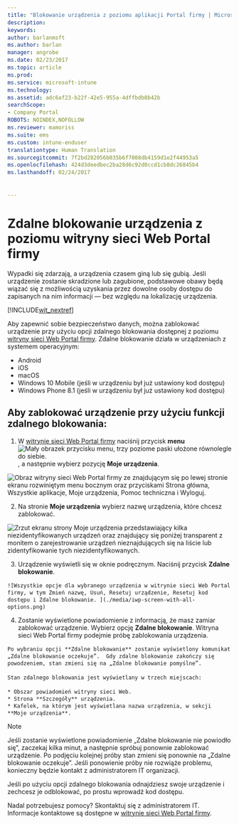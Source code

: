 ```yaml
---
title: "Blokowanie urządzenia z poziomu aplikacji Portal firmy | Microsoft Docs"
description: 
keywords: 
author: barlanmsft
ms.author: barlan
manager: angrobe
ms.date: 02/23/2017
ms.topic: article
ms.prod: 
ms.service: microsoft-intune
ms.technology: 
ms.assetid: adc6af23-b22f-42e5-955a-4dffbdb8b42b
searchScope:
- Company Portal
ROBOTS: NOINDEX,NOFOLLOW
ms.reviewer: mamoriss
ms.suite: ems
ms.custom: intune-enduser
translationtype: Human Translation
ms.sourcegitcommit: 7f2bd282056b035b6f7008db4159d1e2f44953a5
ms.openlocfilehash: 424d3deedbec2ba28d6c92d0ccd1cb8dc26845b4
ms.lasthandoff: 02/24/2017


---
```


# <a name="remotely-lock-your-device-from-the-company-portal-website"></a>Zdalne blokowanie urządzenia z poziomu witryny sieci Web Portal firmy

Wypadki się zdarzają, a urządzenia czasem giną lub się gubią. Jeśli urządzenie zostanie skradzione lub zagubione, podstawowe obawy będą wiązać się z możliwością uzyskania przez dowolne osoby dostępu do zapisanych na nim informacji — bez względu na lokalizację urządzenia.

[!INCLUDE[wit_nextref](../includes/end-user-password-guidance.md)]

Aby zapewnić sobie bezpieczeństwo danych, można zablokować urządzenie przy użyciu opcji zdalnego blokowania dostępnej z poziomu [witryny sieci Web Portal firmy](http://portal.manage.microsoft.com). Zdalne blokowanie działa w urządzeniach z systemem operacyjnym:

* Android
* iOS
* macOS
* Windows 10 Mobile (jeśli w urządzeniu był już ustawiony kod dostępu)
* Windows Phone 8.1 (jeśli w urządzeniu był już ustawiony kod dostępu)

## <a name="to-use-remote-lock-to-lock-your-device"></a>Aby zablokować urządzenie przy użyciu funkcji zdalnego blokowania:

1.    W [witrynie sieci Web Portal firmy](http://portal.manage.microsoft.com) naciśnij przycisk __menu__ ![Mały obrazek przycisku menu, trzy poziome paski ułożone równolegle do siebie.](/Intune/whats-new/media/CP_hamburger_menu.png), a następnie wybierz pozycję __Moje urządzenia__.

  ![Obraz witryny sieci Web Portal firmy ze znajdującym się po lewej stronie ekranu rozwiniętym menu bocznym oraz przyciskami Strona główna, Wszystkie aplikacje, Moje urządzenia, Pomoc techniczna i Wyloguj.](/media/iwp-expanded-sidebar.png)

2. Na stronie __Moje urządzenia__ wybierz nazwę urządzenia, które chcesz zablokować.

  ![Zrzut ekranu strony Moje urządzenia przedstawiający kilka niezidentyfikowanych urządzeń oraz znajdujący się poniżej transparent z monitem o zarejestrowanie urządzeń nieznajdujących się na liście lub zidentyfikowanie tych niezidentyfikowanych.](./media/macOS_enroll_002_tap_here_banner.png)

3.    Urządzenie wyświetli się w oknie podręcznym. Naciśnij przycisk **Zdalne blokowanie**.

    ![Wszystkie opcje dla wybranego urządzenia w witrynie sieci Web Portal firmy, w tym Zmień nazwę, Usuń, Resetuj urządzenie, Resetuj kod dostępu i Zdalne blokowanie. ](./media/iwp-screen-with-all-options.png)

4.    Zostanie wyświetlone powiadomienie z informacją, że masz zamiar zablokować urządzenie. Wybierz opcję **Zdalne blokowanie**. Witryna sieci Web Portal firmy podejmie próbę zablokowania urządzenia.

    Po wybraniu opcji **Zdalne blokowanie** zostanie wyświetlony komunikat „Zdalne blokowanie oczekuje”.  Gdy zdalne blokowanie zakończy się powodzeniem, stan zmieni się na „Zdalne blokowanie pomyślne”.

    Stan zdalnego blokowania jest wyświetlany w trzech miejscach:

    * Obszar powiadomień witryny sieci Web.
    * Strona **Szczegóły** urządzenia.
    * Kafelek, na którym jest wyświetlana nazwa urządzenia, w sekcji **Moje urządzenia**.

> [!Note]
> Jeśli zostanie wyświetlone powiadomienie „Zdalne blokowanie nie powiodło się”, zaczekaj kilka minut, a następnie spróbuj ponownie zablokować urządzenie. Po podjęciu kolejnej próby stan zmieni się ponownie na „Zdalne blokowanie oczekuje”. Jeśli ponowienie próby nie rozwiąże problemu, konieczny będzie kontakt z administratorem IT organizacji.

Jeśli po użyciu opcji zdalnego blokowania odnajdziesz swoje urządzenie i zechcesz je odblokować, po prostu wprowadź kod dostępu.

Nadal potrzebujesz pomocy? Skontaktuj się z administratorem IT. Informacje kontaktowe są dostępne w [witrynie sieci Web Portal firmy](http://portal.manage.microsoft.com).

